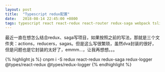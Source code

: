 ```yaml
---
layout: post
title:  "Typescript redux配置"
date:   2018-08-14 22:45:00 +0800
tags: typescript react react-redux react-router redux-saga webpack tslint
---
```


最近一直在想怎么结合redux、saga写项目，如果按照之前的写法，那就是三个文件夹：actions，reducers，sagas。但是这么写很繁琐，虽然dva封装的很好，但是问题也是它封装的太好了，emmm...，让我再想想。。。

{% highlight js %}
cnpm i -S redux react-redux redux-saga redux-logger @types/react-redux @types/redux-logger
{% endhighlight %}
